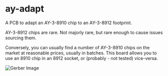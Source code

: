 # ay-adapt
A PCB to adapt an AY-3-8910 chip to an AY-3-8912 footprint.

AY-3-8912 chips are rare. Not majorly rare, but rare enough to cause issues sourcing them.

Conversely, you can usually find a number of AY-3-8910 chips on the market at reasonable prices, usually in batches. This board allows you to use an 8910 chip in an 8912 socket, or (probably - not tested) vice-versa.

![Gerber Image](https://github.com/corbym/ay-adapt/blob/main/Screenshot%202021-04-22%20at%2011.36.38.png?raw=true)
